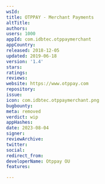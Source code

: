 ```yaml
---
wsId: 
title: OTPPAY - Merchant Payments
altTitle: 
authors: 
users: 1000
appId: com.idbtec.otppaymerchant
appCountry: 
released: 2018-12-05
updated: 2019-06-18
version: '1.4'
stars: 
ratings: 
reviews: 
website: https://www.otppay.com
repository: 
issue: 
icon: com.idbtec.otppaymerchant.png
bugbounty: 
meta: removed
verdict: wip
appHashes: 
date: 2023-08-04
signer: 
reviewArchive: 
twitter: 
social: 
redirect_from: 
developerName: Otppay OU
features: 

---
```



